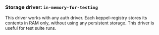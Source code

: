 <!--
SPDX-FileCopyrightText: 2025 SAP SE

SPDX-License-Identifier: Apache-2.0
-->

### Storage driver: `in-memory-for-testing`

This driver works with any auth driver. Each keppel-registry stores its
contents in RAM only, without using any persistent storage. This driver is
useful for test suite runs.
